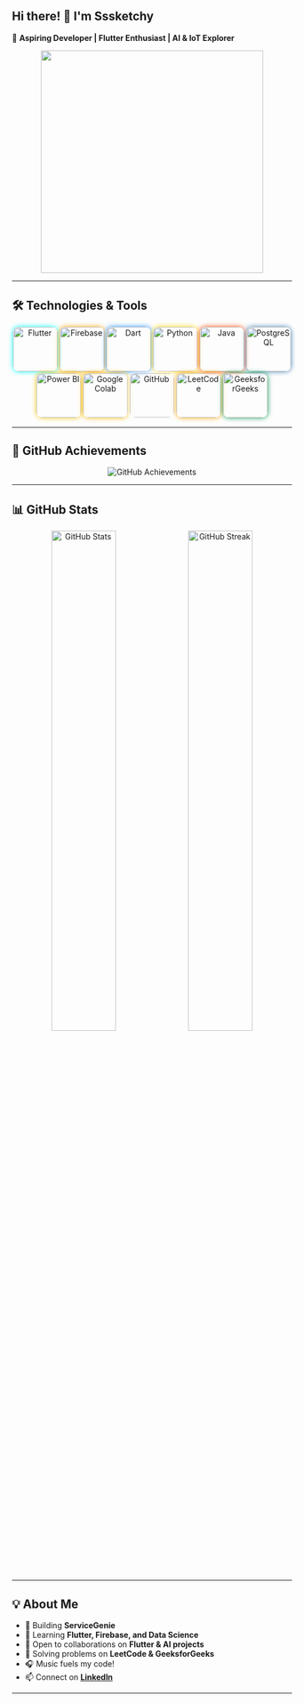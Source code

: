 ## Hi there! 👋 I'm Sssketchy  

🚀 **Aspiring Developer | Flutter Enthusiast | AI & IoT Explorer**  

<div align="center">
  <img src="https://media.giphy.com/media/qgQUggAC3Pfv687qPC/giphy.gif" width="400px"/>
</div>

---

## 🛠️ Technologies & Tools  

<p align="center">
  <img src="https://cdn.jsdelivr.net/gh/devicons/devicon/icons/flutter/flutter-original.svg" alt="Flutter" width="80" height="80" style="border-radius:10px; box-shadow: 0 0 10px #00FFFF;"/>
  <img src="https://cdn.jsdelivr.net/gh/devicons/devicon/icons/firebase/firebase-plain.svg" alt="Firebase" width="80" height="80" style="border-radius:10px; box-shadow: 0 0 10px #FFA500;"/>
  <img src="https://cdn.jsdelivr.net/gh/devicons/devicon/icons/dart/dart-original.svg" alt="Dart" width="80" height="80" style="border-radius:10px; box-shadow: 0 0 10px #1E90FF;"/>
  <img src="https://cdn.jsdelivr.net/gh/devicons/devicon/icons/python/python-original.svg" alt="Python" width="80" height="80" style="border-radius:10px; box-shadow: 0 0 10px #FFD700;"/>
  <img src="https://cdn.jsdelivr.net/gh/devicons/devicon/icons/java/java-original.svg" alt="Java" width="80" height="80" style="border-radius:10px; box-shadow: 0 0 10px #FF4500;"/>
  <img src="https://cdn.jsdelivr.net/gh/devicons/devicon/icons/postgresql/postgresql-original.svg" alt="PostgreSQL" width="80" height="80" style="border-radius:10px; box-shadow: 0 0 10px #4682B4;"/>
  <img src="https://upload.wikimedia.org/wikipedia/commons/c/cf/New_Power_BI_Logo.svg" alt="Power BI" width="80" height="80" style="border-radius:10px; box-shadow: 0 0 10px #F2C811;"/>
  <img src="https://upload.wikimedia.org/wikipedia/commons/d/d0/Google_Colaboratory_SVG_Logo.svg" alt="Google Colab" width="80" height="80" style="border-radius:10px; box-shadow: 0 0 10px #FFB900;"/>
  <img src="https://cdn.jsdelivr.net/gh/devicons/devicon/icons/github/github-original.svg" alt="GitHub" width="80" height="80" style="border-radius:10px; box-shadow: 0 0 10px #ffffff;"/>
  <img src="https://upload.wikimedia.org/wikipedia/commons/1/19/LeetCode_logo_black.png" alt="LeetCode" width="80" height="80" style="border-radius:10px; box-shadow: 0 0 10px #FFA500;"/>
  <img src="https://upload.wikimedia.org/wikipedia/commons/4/43/GeeksforGeeks.svg" alt="GeeksforGeeks" width="80" height="80" style="border-radius:10px; box-shadow: 0 0 10px #0F9D58;"/>
</p>  

---

## 🏅 GitHub Achievements  

<p align="center">
  <img src="https://github-profile-trophy.vercel.app/?username=Sssketchy&theme=radical&column=4&margin-w=15&margin-h=15" alt="GitHub Achievements"/>
</p>  

---

## 📊 GitHub Stats  

<p align="center">
  <img src="https://github-readme-stats.vercel.app/api?username=Sssketchy&show_icons=true&theme=radical" alt="GitHub Stats" width="48%"/>
  <img src="https://github-readme-streak-stats.herokuapp.com/?user=Sssketchy&theme=radical" alt="GitHub Streak" width="48%"/>
</p>  

---

## 💡 About Me  
- 🚀 Building **ServiceGenie**  
- 🌱 Learning **Flutter, Firebase, and Data Science**  
- 🤝 Open to collaborations on **Flutter & AI projects**  
- 🎯 Solving problems on **LeetCode & GeeksforGeeks**  
- 🎧 Music fuels my code!  
- 📫 Connect on **[LinkedIn](https://www.linkedin.com/in/yashwanth-vignesh-k-264033344/)**  

---
